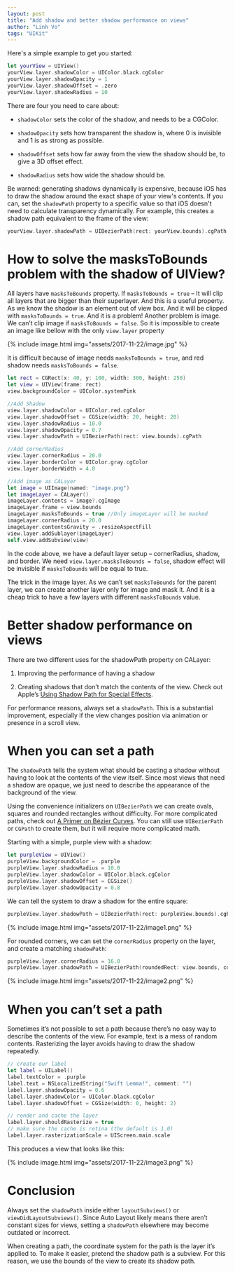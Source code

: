 ```yaml
---
layout: post
title: "Add shadow and better shadow performance on views"
author: "Linh Vo"
tags: "UIKit"
---
```


Here's a simple example to get you started:

```swift
let yourView = UIView()
yourView.layer.shadowColor = UIColor.black.cgColor
yourView.layer.shadowOpacity = 1
yourView.layer.shadowOffset = .zero
yourView.layer.shadowRadius = 10
```

There are four you need to care about:

- `shadowColor` sets the color of the shadow, and needs to be a CGColor.

- `shadowOpacity` sets how transparent the shadow is, where 0 is invisible and 1 is as strong as possible.

- `shadowOffset` sets how far away from the view the shadow should be, to give a 3D offset effect.

- `shadowRadius` sets how wide the shadow should be.

Be warned: generating shadows dynamically is expensive, because iOS has to draw the shadow around the exact shape of your view's contents. If you can, set the `shadowPath` property to a specific value so that iOS doesn't need to calculate transparency dynamically. For example, this creates a shadow path equivalent to the frame of the view:

```swift
yourView.layer.shadowPath = UIBezierPath(rect: yourView.bounds).cgPath
```

# How to solve the masksToBounds problem with the shadow of UIView?

All layers have `masksToBounds` property. If `masksToBounds = true` – It will clip all layers that are bigger than their superlayer. And this is a useful property. As we know the shadow is an element out of view box. And it will be clipped with `masksToBounds = true`. And it is a problem! Another problem is image. We can’t clip image if `masksToBounds = false`. So it is impossible to create an image like bellow with the only `view.layer` property

{% include image.html
img="assets/2017-11-22/image.jpg" %}

It is difficult because of image needs `masksToBounds = true`, and red shadow needs `masksToBounds = false`.

```swift
let rect = CGRect(x: 40, y: 100, width: 300, height: 250)
let view = UIView(frame: rect)
view.backgroundColor = UIColor.systemPink

//Add Shadow
view.layer.shadowColor = UIColor.red.cgColor
view.layer.shadowOffset = CGSize(width: 20, height: 20)
view.layer.shadowRadius = 10.0
view.layer.shadowOpacity = 0.7
view.layer.shadowPath = UIBezierPath(rect: view.bounds).cgPath

//Add cornerRadius
view.layer.cornerRadius = 20.0
view.layer.borderColor = UIColor.gray.cgColor
view.layer.borderWidth = 4.0

//Add image as CALayer
let image = UIImage(named: "image.png")
let imageLayer = CALayer()
imageLayer.contents = image?.cgImage
imageLayer.frame = view.bounds
imageLayer.masksToBounds = true //Only imageLayer will be masked
imageLayer.cornerRadius = 20.0
imageLayer.contentsGravity = .resizeAspectFill
view.layer.addSublayer(imageLayer)
self.view.addSubview(view)
```

In the code above, we have a default layer setup – cornerRadius, shadow, and border. We need `view.layer.masksToBounds = false`, shadow effect will be invisible if `masksToBounds` will be equal to true.

The trick in the image layer. As we can’t set `masksToBounds` for the parent layer, we can create another layer only for image and mask it. And it is a cheap trick to have a few layers with different `masksToBounds` value.

# Better shadow performance on views

There are two different uses for the shadowPath property on CALayer:

1. Improving the performance of having a shadow

2. Creating shadows that don’t match the contents of the view. Check out Apple’s [Using Shadow Path for Special Effects](https://developer.apple.com/documentation/quartzcore/calayer/1410771-shadowpath).

For performance reasons, always set a `shadowPath`. This is a substantial improvement, especially if the view changes position via animation or presence in a scroll view.

# When you can set a path

The `shadowPath` tells the system what should be casting a shadow without having to look at the contents of the view itself. Since most views that need a shadow are opaque, we just need to describe the appearance of the background of the view.

Using the convenience initializers on `UIBezierPath` we can create ovals, squares and rounded rectangles without difficulty. For more complicated paths, check out [A Primer on Bézier Curves](https://pomax.github.io/bezierinfo/). You can still use `UIBezierPath` or `CGPath` to create them, but it will require more complicated math.

Starting with a simple, purple view with a shadow:

```swift
let purpleView = UIView()
purpleView.backgroundColor = .purple
purpleView.layer.shadowRadius = 10.0
purpleView.layer.shadowColor = UIColor.black.cgColor
purpleView.layer.shadowOffset = CGSize()
purpleView.layer.shadowOpacity = 0.8
```

We can tell the system to draw a shadow for the entire square:

```swift
purpleView.layer.shadowPath = UIBezierPath(rect: purpleView.bounds).cgPath
```

{% include image.html
img="assets/2017-11-22/image1.png" %}

For rounded corners, we can set the `cornerRadius` property on the layer, and create a matching `shadowPath`:

```swift
purpleView.layer.cornerRadius = 16.0
purpleView.layer.shadowPath = UIBezierPath(roundedRect: view.bounds, cornerRadius: 16.0).cgPath
```

{% include image.html
img="assets/2017-11-22/image2.png" %}

# When you can’t set a path

Sometimes it’s not possible to set a path because there’s no easy way to describe the contents of the view. For example, text is a mess of random contents. Rasterizing the layer avoids having to draw the shadow repeatedly.

```swift
// create our label
let label = UILabel()
label.textColor = .purple
label.text = NSLocalizedString("Swift Lemma!", comment: "")
label.layer.shadowOpacity = 0.6
label.layer.shadowColor = UIColor.black.cgColor
label.layer.shadowOffset = CGSize(width: 0, height: 2)

// render and cache the layer
label.layer.shouldRasterize = true
// make sure the cache is retina (the default is 1.0)
label.layer.rasterizationScale = UIScreen.main.scale
```

This produces a view that looks like this:

{% include image.html
img="assets/2017-11-22/image3.png" %}

# Conclusion

Always set the `shadowPath` inside either `layoutSubviews()` or `viewDidLayoutSubviews()`. Since Auto Layout likely means there aren’t constant sizes for views, setting a `shadowPath` elsewhere may become outdated or incorrect.

When creating a path, the coordinate system for the path is the layer it’s applied to. To make it easier, pretend the shadow path is a subview. For this reason, we use the bounds of the view to create its shadow path.
